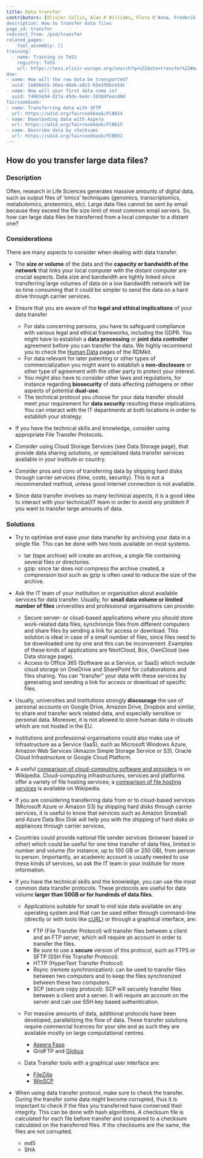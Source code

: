 ```yaml
---
title: Data transfer
contributors: [Olivier Collin, Alan R Williams, Flora D'Anna, Frederik Delaere, Munazah Andrabi] 
description: How to transfer data files
page_id: transfer
redirect_from: /pid/transfer
related_pages: 
    tool_assembly: []
training:
  - name: Training in TeSS
    registry: TeSS
    url: https://tess.elixir-europe.org/search?q=%22data+transfer%22#materials
dsw:
- name: How will the raw data be transported?
  uuid: 2e8d6e55-36ea-46eb-a921-65e550bce5dc
- name: How will your first data come in?
  uuid: f4065e54-d27a-45de-be4c-10384feacd0d
faircookbook:
- name: Transferring data with SFTP
  url: https://w3id.org/faircookbook/FCB014
- name: Downloading data with Aspera
  url: https://w3id.org/faircookbook/FCB015
- name: Describe data by checksums
  url: https://w3id.org/faircookbook/FCB052
---
```


## How do you transfer large data files?

### Description

Often, research in Life Sciences generates massive amounts of digital data, such as output files of ‘omics’ techniques (genomics, transcriptomics, metabolomics, proteomics, etc). Large data files cannot be sent by email because they exceed the file size limit of most common email servers. So, how can large data files be transferred from a local computer to a distant one?

### Considerations

There are many aspects to consider when dealing with data transfer.

* The **size or volume** of the data and the **capacity or bandwidth of the network** that links your local computer with the distant computer are crucial aspects. Data size and bandwidth are tightly linked since transferring large volumes of data on a low bandwidth network will be so time consuming that it could be simpler to send the data on a hard drive through carrier services.

* Ensure that you are aware of the **legal and ethical implications** of your data transfer
    * For data concerning  persons, you have to safeguard compliance with various legal and ethical frameworks, including the GDPR. You might have to establish a **data processing** or **joint data controller** agreement before you can transfer the data.  We highly recommend you to check the [Human Data](human_data) pages of the RDMkit.
    * For data relevant for later patenting or other types of commercialization you  might want to establish a **non-disclosure** or other type of agreement with the other party to protect your interest.
    * You might also have to consider other laws and regulations, for instance regarding **biosecurity** of data affecting pathogens or other aspects of potential **dual-use**.
    * The technical protocol you choose for your data transfer should meet your requirement for **data security** resulting these implications. You can interact with the IT departments at both locations in order to establish your strategy.


* If you have the technical skills and knowledge, consider using appropriate File Transfer Protocols.

* Consider using Cloud Storage Services (see Data Storage page), that provide data sharing solutions, or specialised data transfer services available in your institute or country.

* Consider pros and cons of transferring data by shipping hard disks through carrier services (time, costs, security). This is not a recommended method, unless good internet connection is not available.

* Since data transfer involves so many technical aspects, it is a good idea to interact with your technical/IT team in order to avoid any problem if you want to transfer large amounts of data.

### Solutions

* Try to optimise and ease your data transfer by archiving your data in a single file. This can be done with two tools available on most systems.
    * tar (tape archive) will create an archive, a single file containing several files or directories.
    * gzip: since tar does not compress the archive created, a compression tool such as gzip is often used to reduce the size of the archive.

* Ask the IT team of your institution or organisation about available services for data transfer. Usually, for **small data volume or limited number of files** universities and professional organisations can provide:
    * Secure server- or cloud-based applications where you should store work-related data files, synchronize files from different computers and share files by sending a link for access or download. This solution is ideal in case of a small number of files, since files need to be downloaded one by one and this can be inconvenient. Examples of these kinds of applications are NextCloud, Box, OwnCloud (see Data storage page).
    * Access to Office 365 (Software as a Service, or SaaS) which include cloud storage on OneDrive and SharePoint for collaborations and files sharing. You can “transfer” your data with these services by generating and sending a link for access or download of specific files.

* Usually, universities and institutions strongly **discourage** the use of personal accounts on Google Drive, Amazon Drive, Dropbox and similar, to share and transfer work related data, and especially sensitive or personal data. Moreover, it is not allowed to store human data in clouds which are not hosted in the EU.

* Institutions and professional organisations could also make use of Infrastructure as a Service (IaaS), such as Microsoft Windows Azure, Amazon Web Services (Amazon Simple Storage Service or S3), Oracle Cloud Infrastructure or Google Cloud Platform.

* A useful [comparison of cloud-computing software and providers](https://en.wikipedia.org/wiki/Cloud-computing_comparison ) is on Wikipedia. Cloud-computing infrastructures, services and platforms offer a variety of file hosting services; a [comparison of file hosting services](https://en.wikipedia.org/wiki/Comparison_of_file_hosting_services ) is available on Wikipedia.

* If you are considering transferring data from or to cloud-based services (Microsoft Azure or Amazon S3) by shipping hard disks through carrier services, it is useful to know that services such as Amazon Snowball and Azure Data Box Disk will help you with the shipping of hard disks or appliances through carrier services.

* Countries could provide national file sender services (browser based or other) which could be useful for one time transfer of data files, limited in number and volume (for instance, up to 100 GB or 250 GB), from person to person. Importantly, an academic account is usually needed to use these kinds of services, so ask the IT team in your institute for more information.

* If you have the technical skills and the knowledge, you can use the most common data transfer protocols. These protocols are useful for data volume **larger than 50GB or for hundreds of data files**.
    * Applications suitable for small to mid size data available on any operating system and that can be used either through command-line (directly or with tools like [cURL](https://curl.se)) or through a graphical interface, are:
        * FTP (File Transfer Protocol) will transfer files between a client and an FTP server, which will require an account in order to transfer the files.
        * Be sure to use a **secure** version of this protocol, such as FTPS or SFTP (SSH File Transfer Protocol). 
        * HTTP (HyperText Transfer Protocol)
        * Rsync (remote synchronization): can be used to transfer files between two computers and to keep the files synchronized between these two computers.
        * SCP (secure copy protocol): SCP will securely transfer files between a client and a server. It will require an account on the server and can use SSH key based authentication.  

    * For massive amounts of data, additional protocols have been developed, parallelizing the flow of data. These transfer solutions require commercial licences for your site and as such they are available mostly on large computational centres.
        * [Aspera Fasp](https://www.ibm.com/products/aspera)
        * GridFTP and [Globus](https://www.globus.org)

    * Data Transfer tools with a graphical user interface are:  
        * [FileZilla](https://filezilla-project.org)
        * [WinSCP](https://winscp.net/eng/index.php)


* When using data transfer protocol, make sure to check the transfer. During the transfer some data might become corrupted, thus it is important to check if the files you transferred have conserved their integrity. This can be done with hash algorithms. A checksum file is calculated for each file before transfer and compared to a checksum calculated on the transferred files. If the checksums are the same, the files are not corrupted.
    * md5
    * SHA
